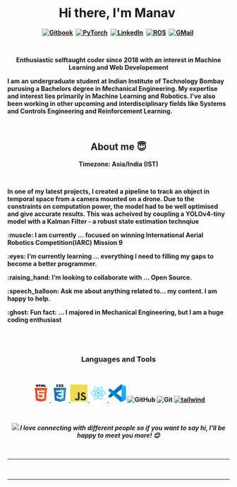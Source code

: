 <p>
  <h1 align="center"><b>Hi there, I'm Manav <img src="https://docs.google.com/uc?export=download&id=166Ecq6uBl61U14OUlkHOHIBv2ArKoumJ" alt="" width="30"></h1>
</p>
<p align="center">
<a href="https://manav-doshi.gitbook.io/"><img src="https://img.shields.io/badge/GitBook-7B36ED?style=for-the-badge&logo=gitbook&logoColor=white" alt="Gitbook" /></a>&nbsp;
<a href="https://pytorch.org/"><img src="https://img.shields.io/badge/PyTorch-EE4C2C?style=for-the-badge&logo=PyTorch&logoColor=white" alt="PyTorch" /></a>&nbsp;
 <a href="https://linkedin.com/in/manav-doshi-871b091b8"><img src="https://img.shields.io/badge/LinkedIn-0077B5?style=for-the-badge&logo=linkedin&logoColor=white" alt="LinkedIn" /></a>&nbsp;
<a href="https://www.djangoproject.com/"><img src="https://img.shields.io/badge/Robot%20Framework-000000?style=for-the-badge&logo=robot-framework&logoColor=white" alt="ROS" /></a>&nbsp;
<a href="mailto:doshimanav@gmail.com"><img src="https://img.shields.io/badge/Gmail-D14836?style=for-the-badge&logo=gmail&logoColor=white" alt="GMail" /></a>&nbsp;

</p>
<br />

<p align="center">Enthusiastic selftaught coder since 2018 with an interest in Machine Learning and Web Developement</p>
<p>I am an undergraduate student at Indian Institute of Technology Bombay purusing a Bachelors degree in Mechanical Engineering. My expertise and interest lies primarily in Machine Learning and Robotics. I've also been working in other upcoming and interdisciplinary fields like Systems and Controls Engineering and Reinforcement Learning.</p>
<br />

<h2 align="center">About me 😇</h2>
<p align="center">
Timezone: Asia/India (IST)
</p>
<br />
<p>In one of my latest projects, I created a pipeline to track an object in temporal space from a camera mounted on a drone. Due to the constraints on computation power, the model had to be well optimised and give accurate results. This was acheived by coupling a YOLOv4-tiny model with a Kalman Filter - a robust state estimation technqiue</p>

<p>:muscle: I am currently ... focused on winning International Aerial Robotics Competition(IARC) Mission 9</p>
<p>:eyes: I’m currently learning ... everything I need to filling my gaps to become a better programmer.</p>
<p>:raising_hand: I’m looking to collaborate with ... Open Source.</p>
<p>:speech_balloon: Ask me about anything related to... my content. I am happy to help.</p>
<p>:ghost: Fun fact: ... I majored in Mechanical Engineering, but I am a huge coding enthusiast </p>

<br />
<br />
<p>
<h3 align="center"> Languages and Tools</h3>
</p>
<br />
<p align="center">
<a href="https://www.w3.org/html/" target="_blank"> <img src="https://raw.githubusercontent.com/devicons/devicon/master/icons/html5/html5-original-wordmark.svg" alt="html5" width="40" height="40"/> </a>
<a href="https://www.w3schools.com/css/" target="_blank"> <img src="https://raw.githubusercontent.com/devicons/devicon/master/icons/css3/css3-original-wordmark.svg" alt="css3" width="40" height="40"/> </a>
<a href="https://developer.mozilla.org/en-US/docs/Web/JavaScript" target="_blank"> <img src="https://raw.githubusercontent.com/devicons/devicon/master/icons/javascript/javascript-original.svg" alt="javascript" width="40" height="40"/> </a>
<a href="https://reactjs.org/" target="_blank"> <img src="https://raw.githubusercontent.com/github/explore/80688e429a7d4ef2fca1e82350fe8e3517d3494d/topics/react/react.png" alt="react" width="40" height="40"/> </a>
<img alt="Visual Studio Code" width="40px" src="https://raw.githubusercontent.com/github/explore/80688e429a7d4ef2fca1e82350fe8e3517d3494d/topics/visual-studio-code/visual-studio-code.png" />
<img alt="GitHub" width="40px" src="https://docs.google.com/uc?export=download&id=1fkb6h66GdyddiOlDGXZecngQQoFs9yV0" />
<img alt="Git" width="40px" src="https://raw.githubusercontent.com/jmnote/z-icons/master/svg/git.svg" />
<a href="https://tailwindcss.com/" target="_blank"> <img src="https://www.vectorlogo.zone/logos/tailwindcss/tailwindcss-icon.svg" alt="tailwind" width="40" height="40"/> </a>
   </p>
<br />
<p align="center">
<img src="https://media.giphy.com/media/LnQjpWaON8nhr21vNW/giphy.gif" width="60"> <em><b>I love connecting with different people</b> so if you want to say <b>hi, I'll be happy to meet you more!</b> 😊</em>
</p>
<br />

---

<br />

---
